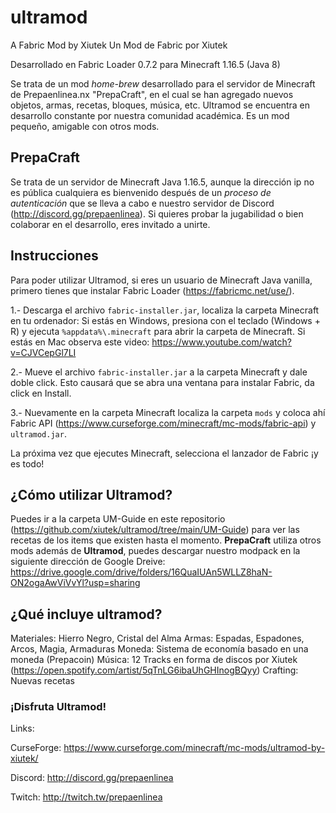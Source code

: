 # ultramod
A Fabric Mod by Xiutek
Un Mod de Fabric por Xiutek

Desarrollado en Fabric Loader 0.7.2 para Minecraft 1.16.5 (Java 8)

Se trata de un mod *home-brew* desarrollado para el servidor de Minecraft de Prepaenlinea.nx "PrepaCraft", en el cual se han agregado nuevos objetos, armas, recetas, bloques, música, etc. Ultramod se encuentra en desarrollo constante por nuestra comunidad académica. Es un mod pequeño, amigable con otros mods. 

## PrepaCraft

Se trata de un servidor de Minecraft Java 1.16.5, aunque la dirección ip no es pública cualquiera es bienvenido después de un *proceso de autenticación* que se lleva a cabo e nuestro servidor de Discord (http://discord.gg/prepaenlinea). Si quieres probar la jugabilidad o bien colaborar en el desarrollo, eres invitado a unirte.

## Instrucciones

Para poder utilizar Ultramod, si eres un usuario de Minecraft Java vanilla, primero tienes que instalar Fabric Loader (https://fabricmc.net/use/).

1.- Descarga el archivo `fabric-installer.jar`, localiza la carpeta Minecraft en tu ordenador: Si estás en Windows,  presiona con el teclado (Windows + R) y ejecuta `%appdata%\.minecraft` para abrir la carpeta de Minecraft. Si estás en Mac observa este video: https://www.youtube.com/watch?v=CJVCepGl7LI

2.- Mueve el archivo `fabric-installer.jar` a la carpeta Minecraft y dale doble click. Esto causará que se abra una ventana para instalar Fabric, da click en Install.

3.- Nuevamente en la carpeta Minecraft localiza la carpeta `mods` y coloca ahí Fabric API (https://www.curseforge.com/minecraft/mc-mods/fabric-api) y `ultramod.jar`.

La próxima vez que ejecutes Minecraft, selecciona el lanzador de Fabric ¡y es todo!


## ¿Cómo utilizar Ultramod?

Puedes ir a la carpeta UM-Guide en este repositorio (https://github.com/xiutek/ultramod/tree/main/UM-Guide) para ver las recetas de los items que existen hasta el momento. **PrepaCraft** utiliza otros mods además de **Ultramod**, puedes descargar nuestro modpack en la siguiente dirección de Google Dreive: https://drive.google.com/drive/folders/16QuaIUAn5WLLZ8haN-ON2ogaAwViVvYl?usp=sharing 

## ¿Qué incluye ultramod?

Materiales: Hierro Negro, Cristal del Alma
Armas: Espadas, Espadones, Arcos, Magia, Armaduras
Moneda: Sistema de economía basado en una moneda (Prepacoin)
Música: 12 Tracks en forma de discos por Xiutek (https://open.spotify.com/artist/5qTnLG6ibaUhGHInogBQyy)
Crafting: Nuevas recetas

### ¡Disfruta Ultramod!

Links:

CurseForge: https://www.curseforge.com/minecraft/mc-mods/ultramod-by-xiutek/

Discord: http://discord.gg/prepaenlinea

Twitch: http://twitch.tw/prepaenlinea
